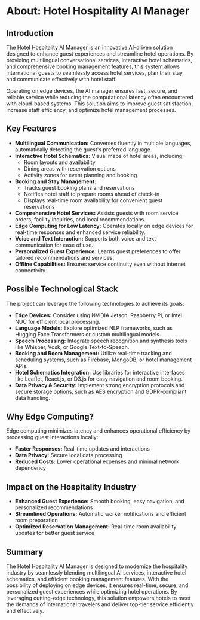 # **About: Hotel Hospitality AI Manager**

## **Introduction**

The Hotel Hospitality AI Manager is an innovative AI-driven solution designed to enhance guest experiences and streamline hotel operations. By providing multilingual conversational services, interactive hotel schematics, and comprehensive booking management features, this system allows international guests to seamlessly access hotel services, plan their stay, and communicate effectively with hotel staff.

Operating on edge devices, the AI manager ensures fast, secure, and reliable service while reducing the computational latency often encountered with cloud-based systems. This solution aims to improve guest satisfaction, increase staff efficiency, and optimize hotel management processes.

## **Key Features**

- **Multilingual Communication:** Converses fluently in multiple languages, automatically detecting the guest's preferred language.
- **Interactive Hotel Schematics:** Visual maps of hotel areas, including:
  - Room layouts and availability
  - Dining areas with reservation options
  - Activity zones for event planning and booking
- **Booking and Stay Management:**
  - Tracks guest booking plans and reservations
  - Notifies hotel staff to prepare rooms ahead of check-in
  - Displays real-time room availability for convenient guest reservations
- **Comprehensive Hotel Services:** Assists guests with room service orders, facility inquiries, and local recommendations.
- **Edge Computing for Low Latency:** Operates locally on edge devices for real-time responses and enhanced service reliability.
- **Voice and Text Interaction:** Supports both voice and text communication for ease of use.
- **Personalized Guest Experience:** Learns guest preferences to offer tailored recommendations and services.
- **Offline Capabilities:** Ensures service continuity even without internet connectivity.

## **Possible Technological Stack**

The project can leverage the following technologies to achieve its goals:

- **Edge Devices:** Consider using NVIDIA Jetson, Raspberry Pi, or Intel NUC for efficient local processing.
- **Language Models:** Explore optimized NLP frameworks, such as Hugging Face Transformers or custom multilingual models.
- **Speech Processing:** Integrate speech recognition and synthesis tools like Whisper, Vosk, or Google Text-to-Speech.
- **Booking and Room Management:** Utilize real-time tracking and scheduling systems, such as Firebase, MongoDB, or hotel management APIs.
- **Hotel Schematics Integration:** Use libraries for interactive interfaces like Leaflet, React.js, or D3.js for easy navigation and room booking.
- **Data Privacy & Security:** Implement strong encryption protocols and secure storage options, such as AES encryption and GDPR-compliant data handling.

## **Why Edge Computing?**

Edge computing minimizes latency and enhances operational efficiency by processing guest interactions locally:

- **Faster Responses:** Real-time updates and interactions
- **Data Privacy:** Secure local data processing
- **Reduced Costs:** Lower operational expenses and minimal network dependency

## **Impact on the Hospitality Industry**

- **Enhanced Guest Experience:** Smooth booking, easy navigation, and personalized recommendations
- **Streamlined Operations:** Automatic worker notifications and efficient room preparation
- **Optimized Reservation Management:** Real-time room availability updates for better guest service

## **Summary**

The Hotel Hospitality AI Manager is designed to modernize the hospitality industry by seamlessly blending multilingual AI services, interactive hotel schematics, and efficient booking management features. With the possibility of deploying on edge devices, it ensures real-time, secure, and personalized guest experiences while optimizing hotel operations. By leveraging cutting-edge technology, this solution empowers hotels to meet the demands of international travelers and deliver top-tier service efficiently and effectively.

